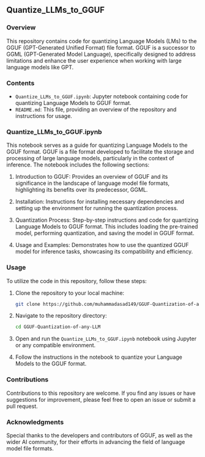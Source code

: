 ## Quantize_LLMs_to_GGUF

### Overview

This repository contains code for quantizing Language Models (LMs) to the GGUF (GPT-Generated Unified Format) file format. GGUF is a successor to GGML (GPT-Generated Model Language), specifically designed to address limitations and enhance the user experience when working with large language models like GPT.

### Contents

- `Quantize_LLMs_to_GGUF.ipynb`: Jupyter notebook containing code for quantizing Language Models to GGUF format.
- `README.md`: This file, providing an overview of the repository and instructions for usage.

### Quantize_LLMs_to_GGUF.ipynb

This notebook serves as a guide for quantizing Language Models to the GGUF format. GGUF is a file format developed to facilitate the storage and processing of large language models, particularly in the context of inference. The notebook includes the following sections:

1. Introduction to GGUF: Provides an overview of GGUF and its significance in the landscape of language model file formats, highlighting its benefits over its predecessor, GGML.
   
2. Installation: Instructions for installing necessary dependencies and setting up the environment for running the quantization process.
   
3. Quantization Process: Step-by-step instructions and code for quantizing Language Models to GGUF format. This includes loading the pre-trained model, performing quantization, and saving the model in GGUF format.
   
4. Usage and Examples: Demonstrates how to use the quantized GGUF model for inference tasks, showcasing its compatibility and efficiency.

### Usage

To utilize the code in this repository, follow these steps:

1. Clone the repository to your local machine:

   ```bash
   git clone https://github.com/muhammadasad149/GGUF-Quantization-of-any-LLM.git
   ```

2. Navigate to the repository directory:

   ```bash
   cd GGUF-Quantization-of-any-LLM
   ```

3. Open and run the `Quantize_LLMs_to_GGUF.ipynb` notebook using Jupyter or any compatible environment.

4. Follow the instructions in the notebook to quantize your Language Models to the GGUF format.

### Contributions

Contributions to this repository are welcome. If you find any issues or have suggestions for improvement, please feel free to open an issue or submit a pull request.

### Acknowledgments

Special thanks to the developers and contributors of GGUF, as well as the wider AI community, for their efforts in advancing the field of language model file formats.
